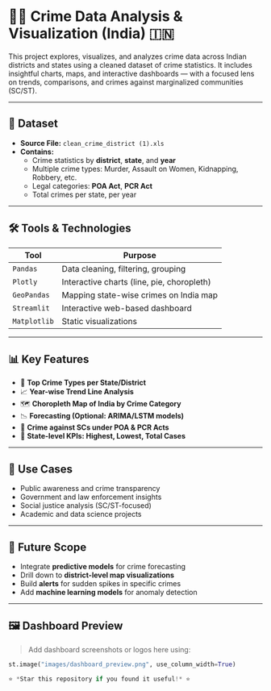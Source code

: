 

# 🕵️‍♂️ Crime Data Analysis & Visualization (India) 🇮🇳

This project explores, visualizes, and analyzes crime data across Indian districts and states using a cleaned dataset of crime statistics. It includes insightful charts, maps, and interactive dashboards — with a focused lens on trends, comparisons, and crimes against marginalized communities (SC/ST).

---

## 📂 Dataset

- **Source File:** `clean_crime_district (1).xls`
- **Contains:**
  - Crime statistics by **district**, **state**, and **year**
  - Multiple crime types: Murder, Assault on Women, Kidnapping, Robbery, etc.
  - Legal categories: **POA Act**, **PCR Act**
  - Total crimes per state, per year

---

## 🛠️ Tools & Technologies

| Tool        | Purpose                            |
|-------------|------------------------------------|
| `Pandas`    | Data cleaning, filtering, grouping |
| `Plotly`    | Interactive charts (line, pie, choropleth) |
| `GeoPandas` | Mapping state-wise crimes on India map |
| `Streamlit` | Interactive web-based dashboard    |
| `Matplotlib`| Static visualizations              |

---

## 📊 Key Features

- 📌 **Top Crime Types per State/District**
- 📈 **Year-wise Trend Line Analysis**
- 🗺️ **Choropleth Map of India by Crime Category**
- 📉 **Forecasting (Optional: ARIMA/LSTM models)**
- 👥 **Crime against SCs under POA & PCR Acts**
- 📍 **State-level KPIs: Highest, Lowest, Total Cases**

---

## 🎯 Use Cases

- Public awareness and crime transparency
- Government and law enforcement insights
- Social justice analysis (SC/ST-focused)
- Academic and data science projects

---

## 🔮 Future Scope

- Integrate **predictive models** for crime forecasting
- Drill down to **district-level map visualizations**
- Build **alerts** for sudden spikes in specific crimes
- Add **machine learning models** for anomaly detection

---

## 🖼️ Dashboard Preview

> Add dashboard screenshots or logos here using:
```python
st.image("images/dashboard_preview.png", use_column_width=True)

⭐ *Star this repository if you found it useful!* ⭐
